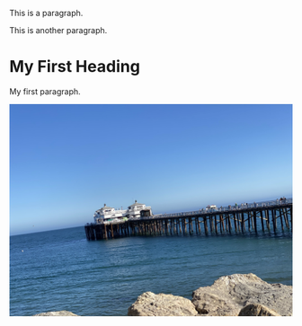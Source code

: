 

<!DOCTYPE html>

<html>
  <HEAD>
    <link href="./css/custom_bootstrap.css" rel="stylesheet"/>
  <sytle>

  </sytle>
</HEAD>
 
<body>

<p>This is a paragraph.</p>
<p>This is another paragraph.</p>
<h1>My First Heading</h1>
<p>My first paragraph.</p>
  <div >
    <img  filter=blur(80px) src="IMG_6004.jpeg">
  </div>

</body>
</html>
